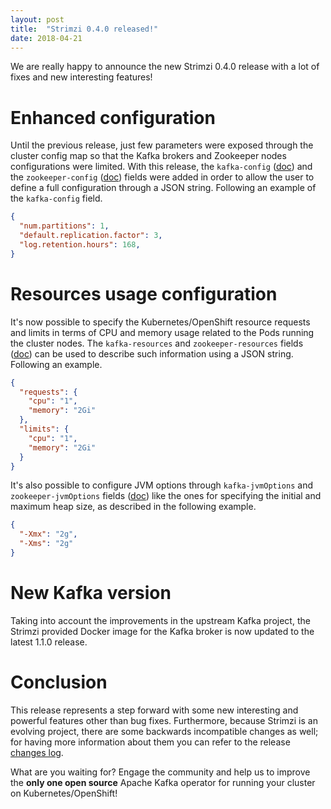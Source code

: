 ```yaml
---
layout: post
title:  "Strimzi 0.4.0 released!"
date: 2018-04-21
---
```


We are really happy to announce the new Strimzi 0.4.0 release with a lot of fixes and new interesting features!

<!--more-->

# Enhanced configuration

Until the previous release, just few parameters were exposed through the cluster config map so that the Kafka brokers and Zookeeper nodes configurations were limited. With this release, the `kafka-config` ([doc](http://strimzi.io/docs/0.4.0/#kafka_configuration_json_config)) and the `zookeeper-config` ([doc](http://strimzi.io/docs/0.4.0/#zookeeper_configuration_json_config)) fields were added in order to allow the user to define a full configuration through a JSON string.
Following an example of the `kafka-config` field.

```json
{
  "num.partitions": 1,
  "default.replication.factor": 3,
  "log.retention.hours": 168,
}
```

# Resources usage configuration

It's now possible to specify the Kubernetes/OpenShift resource requests and limits in terms of CPU and memory usage related to the Pods running the cluster nodes. The `kafka-resources` and `zookeeper-resources` fields ([doc](http://strimzi.io/docs/0.4.0/#resources_json_config)) can be used to describe such information using a JSON string.
Following an example.

```json
{
  "requests": {
    "cpu": "1",
    "memory": "2Gi"
  },
  "limits": {
    "cpu": "1",
    "memory": "2Gi"
  }
}
```

It's also possible to configure JVM options through `kafka-jvmOptions` and `zookeeper-jvmOptions` fields ([doc](http://strimzi.io/docs/0.4.0/#jvm_json_config)) like the ones for specifying the initial and maximum heap size, as described in the following example.

```json
{
  "-Xmx": "2g",
  "-Xms": "2g"
}
```

# New Kafka version

Taking into account the improvements in the upstream Kafka project, the Strimzi provided Docker image for the Kafka broker is now updated to the latest 1.1.0 release.

# Conclusion

This release represents a step forward with some new interesting and powerful features other than bug fixes.
Furthermore, because Strimzi is an evolving project, there are some backwards incompatible changes as well; for having more information about them you can refer to the release [changes log](https://github.com/strimzi/strimzi/releases/tag/0.4.0).

What are you waiting for? Engage the community and help us to improve the **only one open source** Apache Kafka operator for running your cluster on Kubernetes/OpenShift!